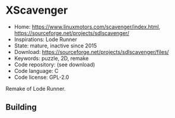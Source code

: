 # XScavenger

- Home: https://www.linuxmotors.com/scavenger/index.html, https://sourceforge.net/projects/sdlscavenger/
- Inspirations: Lode Runner
- State: mature, inactive since 2015
- Download: https://sourceforge.net/projects/sdlscavenger/files/
- Keywords: puzzle, 2D, remake
- Code repository: (see download)
- Code language: C
- Code license: GPL-2.0

Remake of Lode Runner.

## Building
